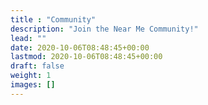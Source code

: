 ```yaml
---
title : "Community"
description: "Join the Near Me Community!"
lead: ""
date: 2020-10-06T08:48:45+00:00
lastmod: 2020-10-06T08:48:45+00:00
draft: false
weight: 1
images: []
---
```


